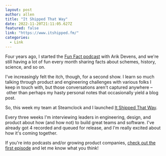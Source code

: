 ```yaml
---
layout: post
author: allen
title: "It Shipped That Way"
date: 2022-11-20T21:11:05.627Z
featured: false
link: "https://www.itshipped.fm/"
categories:
  - Link
---
```


Four years ago, I started the [Fun Fact podcast](https://funfact.fm/) with Arik Devens, and we're still having a lot of fun every month sharing facts about schemes, history, science, and so on.

I've increasingly felt the itch, though, for a second show. I learn so much talking through product and engineering challenges with various folks I keep in touch with, but those conversations aren't captured anywhere – other than perhaps my hasty personal notes that occasionally yield a blog post.

So, this week my team at Steamclock and I launched [It Shipped That Way](https://www.itshipped.fm/).

Every three weeks I'm interviewing leaders in engineering, design, and product about how (and how not) to build great teams and software. I've already got 4 recorded and queued for release, and I'm really excited about how it's coming together. 

If you're into podcasts and/or growing product companies, [check out the first episode](https://www.itshipped.fm/episodes/1) and let me know what you think!

